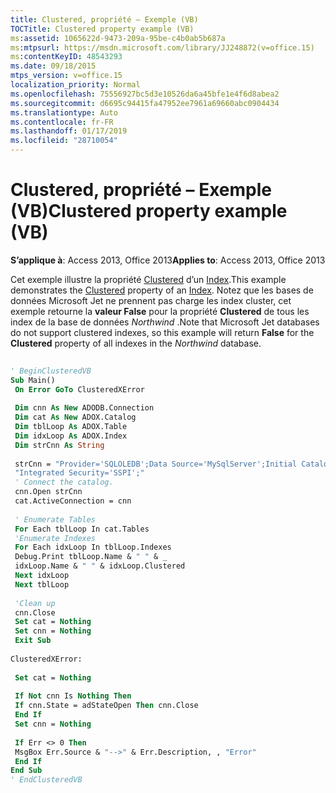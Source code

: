 ```yaml
---
title: Clustered, propriété – Exemple (VB)
TOCTitle: Clustered property example (VB)
ms:assetid: 1065622d-9473-209a-95be-c4b0ab5b687a
ms:mtpsurl: https://msdn.microsoft.com/library/JJ248872(v=office.15)
ms:contentKeyID: 48543293
ms.date: 09/18/2015
mtps_version: v=office.15
localization_priority: Normal
ms.openlocfilehash: 75556927bc5d3e10526da6a45bfe1e4f6d8abea2
ms.sourcegitcommit: d6695c94415fa47952ee7961a69660abc0904434
ms.translationtype: Auto
ms.contentlocale: fr-FR
ms.lasthandoff: 01/17/2019
ms.locfileid: "28710054"
---
```

# <a name="clustered-property-example-vb"></a><span data-ttu-id="c7b04-102">Clustered, propriété – Exemple (VB)</span><span class="sxs-lookup"><span data-stu-id="c7b04-102">Clustered property example (VB)</span></span>


<span data-ttu-id="c7b04-103">**S’applique à**: Access 2013, Office 2013</span><span class="sxs-lookup"><span data-stu-id="c7b04-103">**Applies to**: Access 2013, Office 2013</span></span>

<span data-ttu-id="c7b04-104">Cet exemple illustre la propriété [Clustered](clustered-property-adox.md) d’un [Index](index-object-adox.md).</span><span class="sxs-lookup"><span data-stu-id="c7b04-104">This example demonstrates the [Clustered](clustered-property-adox.md) property of an [Index](index-object-adox.md).</span></span> <span data-ttu-id="c7b04-105">Notez que les bases de données Microsoft Jet ne prennent pas charge les index cluster, cet exemple retourne la **valeur False** pour la propriété **Clustered** de tous les index de la base de données *Northwind* .</span><span class="sxs-lookup"><span data-stu-id="c7b04-105">Note that Microsoft Jet databases do not support clustered indexes, so this example will return **False** for the **Clustered** property of all indexes in the *Northwind* database.</span></span>

```vb 
 
' BeginClusteredVB 
Sub Main() 
 On Error GoTo ClusteredXError 
 
 Dim cnn As New ADODB.Connection 
 Dim cat As New ADOX.Catalog 
 Dim tblLoop As ADOX.Table 
 Dim idxLoop As ADOX.Index 
 Dim strCnn As String 
 
 strCnn = "Provider='SQLOLEDB';Data Source='MySqlServer';Initial Catalog='pubs';" & _ 
 "Integrated Security='SSPI';" 
 ' Connect the catalog. 
 cnn.Open strCnn 
 cat.ActiveConnection = cnn 
 
 ' Enumerate Tables 
 For Each tblLoop In cat.Tables 
 'Enumerate Indexes 
 For Each idxLoop In tblLoop.Indexes 
 Debug.Print tblLoop.Name & " " & _ 
 idxLoop.Name & " " & idxLoop.Clustered 
 Next idxLoop 
 Next tblLoop 
 
 'Clean up 
 cnn.Close 
 Set cat = Nothing 
 Set cnn = Nothing 
 Exit Sub 
 
ClusteredXError: 
 
 Set cat = Nothing 
 
 If Not cnn Is Nothing Then 
 If cnn.State = adStateOpen Then cnn.Close 
 End If 
 Set cnn = Nothing 
 
 If Err <> 0 Then 
 MsgBox Err.Source & "-->" & Err.Description, , "Error" 
 End If 
End Sub 
' EndClusteredVB 
```

